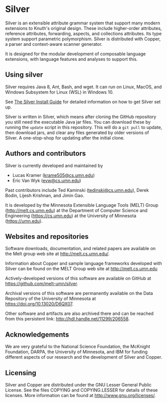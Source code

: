 # Silver

Silver is an extensible attribute grammar system that support many
modern extensions to Knuth's original design.  These include
higher-order attributes, reference attributes, forwarding, aspects,
and collections attributes.  Its type system support parametric
polymorphism.  Silver is distributed with Copper, a parser and
context-aware scanner generator.

It is designed for the modular development of composable language
extensions, with language features and analyses to support this.

## Using silver

Silver requires Java 8, Ant, Bash, and wget. It can run on Linux, MacOS, and Windows Subsystem for Linux (WSL) in Windows 10.

See [The Silver Install Guide](http://melt.cs.umn.edu/silver/install-guide)
for detailed information on how to get Silver set up.

Silver is written in Silver, which means after cloning the GitHub
repository you still need the executable Java jar files. You can download
these by running the ``update`` script in this repository. This will do a
`git pull` to update, then download jars, and clear any files generated
by older versions of Silver. A one-stop-shop for updating after the
initial clone.

## Authors and contributors
Silver is currently developed and maintained by

* Lucas Kramer  (krame505@cs.umn.edu)
* Eric Van Wyk  (evw@cs.umn.edu)

Past contributors include Ted Kaminski (tedinski@cs.umn.edu), Derek Bodin, Lijesh Krishnan, and Jimin Gao.

It is developed by the Minnesota Extensible Language Tools (MELT) Group
(http://melt.cs.umn.edu) at the Department of Computer Science and Engineering (https://cs.umn.edu) at the University of Minnesota (https://umn.edu).


## Websites and repositories

Software downloads, documentation, and related papers are available on the
Melt group web site at http://melt.cs.umn.edu/.

Information about Copper and sample language frameworks developed with
Silver can be found on the MELT Group web site at
http://melt.cs.umn.edu

Actively-developed versions of this software are available on GitHub at
https://github.com/melt-umn/silver.

Archival versions of this software are permanently available on the Data
Repository of the University of Minnesota at https://doi.org/10.13020/D6QX07.

Other software and artifacts are also archived there and can be
reached from this persistent link: http://hdl.handle.net/11299/206558.


## Acknowledgements
We are very grateful to the National Science Foundation, the McKnight
Foundation, DARPA, the University of Minnesota, and IBM for funding
different aspects of our research and the development of Silver and
Copper.


## Licensing
Silver and Copper are distributed under the GNU Lesser General Public
License.  See the files COPYING and COPYING.LESSER for details of
these licenses.  More information can be found at
http://www.gnu.org/licenses/.
